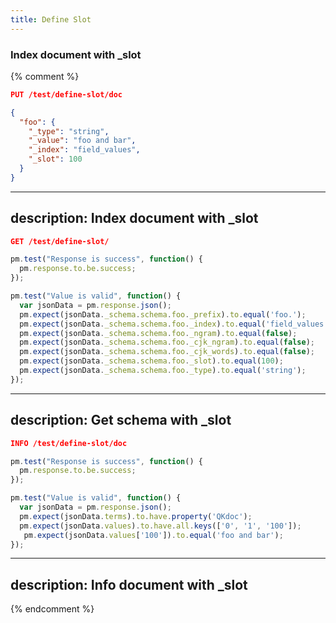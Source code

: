 ```yaml
---
title: Define Slot
---
```


### Index document with _slot

{% comment %}
```json
PUT /test/define-slot/doc

{
  "foo": {
    "_type": "string",
    "_value": "foo and bar",
    "_index": "field_values",
    "_slot": 100
  }
}
```

---
description: Index document with _slot
---

```json
GET /test/define-slot/
```

```js
pm.test("Response is success", function() {
  pm.response.to.be.success;
});
```

```js
pm.test("Value is valid", function() {
  var jsonData = pm.response.json();
  pm.expect(jsonData._schema.schema.foo._prefix).to.equal('foo.');
  pm.expect(jsonData._schema.schema.foo._index).to.equal('field_values');
  pm.expect(jsonData._schema.schema.foo._ngram).to.equal(false);
  pm.expect(jsonData._schema.schema.foo._cjk_ngram).to.equal(false);
  pm.expect(jsonData._schema.schema.foo._cjk_words).to.equal(false);
  pm.expect(jsonData._schema.schema.foo._slot).to.equal(100);
  pm.expect(jsonData._schema.schema.foo._type).to.equal('string');
});
```

---
description: Get schema with _slot
---

```json
INFO /test/define-slot/doc
```

```js
pm.test("Response is success", function() {
  pm.response.to.be.success;
});
```

```js
pm.test("Value is valid", function() {
  var jsonData = pm.response.json();
  pm.expect(jsonData.terms).to.have.property('QKdoc');
  pm.expect(jsonData.values).to.have.all.keys(['0', '1', '100']);
   pm.expect(jsonData.values['100']).to.equal('foo and bar');
});
```
---
description: Info document with _slot
---
{% endcomment %}